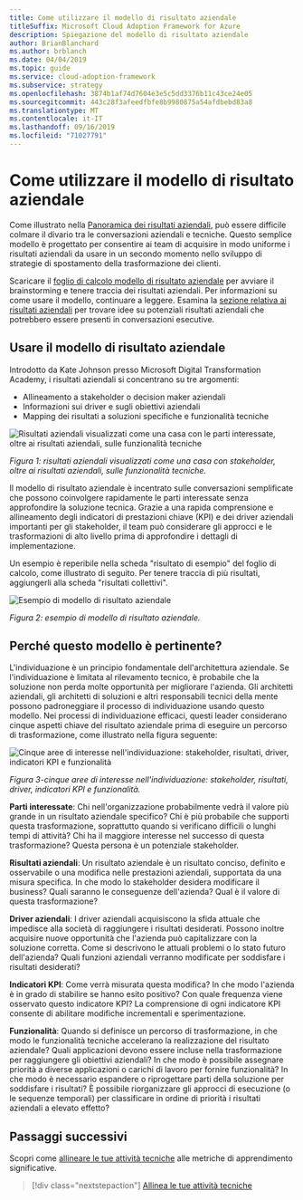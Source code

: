 ```yaml
---
title: Come utilizzare il modello di risultato aziendale
titleSuffix: Microsoft Cloud Adoption Framework for Azure
description: Spiegazione del modello di risultato aziendale
author: BrianBlanchard
ms.author: brblanch
ms.date: 04/04/2019
ms.topic: guide
ms.service: cloud-adoption-framework
ms.subservice: strategy
ms.openlocfilehash: 3874b1af74d7604e3e5c5dd3376b11c43ce24e05
ms.sourcegitcommit: 443c28f3afeedfbfe8b9980875a54afdbebd83a8
ms.translationtype: MT
ms.contentlocale: it-IT
ms.lasthandoff: 09/16/2019
ms.locfileid: "71027791"
---
```

# <a name="how-to-use-the-business-outcome-template"></a>Come utilizzare il modello di risultato aziendale

Come illustrato nella [Panoramica dei risultati aziendali](./index.md), può essere difficile colmare il divario tra le conversazioni aziendali e tecniche. Questo semplice modello è progettato per consentire ai team di acquisire in modo uniforme i risultati aziendali da usare in un secondo momento nello sviluppo di strategie di spostamento della trasformazione dei clienti.

Scaricare il [foglio di calcolo modello di risultato aziendale](https://archcenter.blob.core.windows.net/cdn/business-outcome-template.xlsx) per avviare il brainstorming e tenere traccia dei risultati aziendali. Per informazioni su come usare il modello, continuare a leggere. Esamina la [sezione relativa ai risultati aziendali](./index.md) per trovare idee su potenziali risultati aziendali che potrebbero essere presenti in conversazioni esecutive.

<!-- markdownlint-disable MD026 -->

## <a name="use-the-business-outcome-template"></a>Usare il modello di risultato aziendale

Introdotto da Kate Johnson presso Microsoft Digital Transformation Academy, i risultati aziendali si concentrano su tre argomenti:

- Allineamento a stakeholder o decision maker aziendali
- Informazioni sui driver e sugli obiettivi aziendali
- Mapping dei risultati a soluzioni specifiche e funzionalità tecniche

![Risultati aziendali visualizzati come una casa con le parti interessate, oltre ai risultati aziendali, sulle funzionalità tecniche](../../_images/strategy/business-outcome-house.png)

*Figura 1: risultati aziendali visualizzati come una casa con stakeholder, oltre ai risultati aziendali, sulle funzionalità tecniche.*

Il modello di risultato aziendale è incentrato sulle conversazioni semplificate che possono coinvolgere rapidamente le parti interessate senza approfondire la soluzione tecnica. Grazie a una rapida comprensione e allineamento degli indicatori di prestazioni chiave (KPI) e dei driver aziendali importanti per gli stakeholder, il team può considerare gli approcci e le trasformazioni di alto livello prima di approfondire i dettagli di implementazione.

Un esempio è reperibile nella scheda "risultato di esempio" del foglio di calcolo, come illustrato di seguito. Per tenere traccia di più risultati, aggiungerli alla scheda "risultati collettivi".

![Esempio di modello di risultato aziendale](../../_images/strategy/business-outcome-template.png)

*Figura 2: esempio di modello di risultato aziendale.*

## <a name="why-is-this-template-relevant"></a>Perché questo modello è pertinente?

L'individuazione è un principio fondamentale dell'architettura aziendale. Se l'individuazione è limitata al rilevamento tecnico, è probabile che la soluzione non perda molte opportunità per migliorare l'azienda. Gli architetti aziendali, gli architetti di soluzioni e altri responsabili tecnici della mente possono padroneggiare il processo di individuazione usando questo modello. Nei processi di individuazione efficaci, questi leader considerano cinque aspetti chiave del risultato aziendale prima di eseguire un percorso di trasformazione, come illustrato nella figura seguente:

![Cinque aree di interesse nell'individuazione: stakeholder, risultati, driver, indicatori KPI e funzionalità](../../_images/strategy/business-outcome-focus-areas.png)

*Figura 3-cinque aree di interesse nell'individuazione: stakeholder, risultati, driver, indicatori KPI e funzionalità.*

**Parti interessate**: Chi nell'organizzazione probabilmente vedrà il valore più grande in un risultato aziendale specifico? Chi è più probabile che supporti questa trasformazione, soprattutto quando si verificano difficili o lunghi tempi di attività? Chi ha il maggiore interesse nel successo di questa trasformazione? Questa persona è un potenziale stakeholder.

**Risultati aziendali**: Un risultato aziendale è un risultato conciso, definito e osservabile o una modifica nelle prestazioni aziendali, supportata da una misura specifica. In che modo lo stakeholder desidera modificare il business? Quali saranno le conseguenze dell'azienda? Qual è il valore di questa trasformazione?

**Driver aziendali**: I driver aziendali acquisiscono la sfida attuale che impedisce alla società di raggiungere i risultati desiderati. Possono inoltre acquisire nuove opportunità che l'azienda può capitalizzare con la soluzione corretta. Come si descrivono le attuali problemi o lo stato futuro dell'azienda? Quali funzioni aziendali verranno modificate per soddisfare i risultati desiderati?

**Indicatori KPI**: Come verrà misurata questa modifica? In che modo l'azienda è in grado di stabilire se hanno esito positivo? Con quale frequenza viene osservato questo indicatore KPI? La comprensione di ogni indicatore KPI consente di abilitare modifiche incrementali e sperimentazione.

**Funzionalità**: Quando si definisce un percorso di trasformazione, in che modo le funzionalità tecniche accelerano la realizzazione del risultato aziendale? Quali applicazioni devono essere incluse nella trasformazione per raggiungere gli obiettivi aziendali? In che modo è possibile assegnare priorità a diverse applicazioni o carichi di lavoro per fornire funzionalità? In che modo è necessario espandere o riprogettare parti della soluzione per soddisfare i risultati? È possibile riorganizzare gli approcci di esecuzione (o le sequenze temporali) per classificare in ordine di priorità i risultati aziendali a elevato effetto?

## <a name="next-steps"></a>Passaggi successivi

Scopri come [allineare le tue attività tecniche](../learning-metrics.md) alle metriche di apprendimento significative.

> [!div class="nextstepaction"]
> [Allinea le tue attività tecniche](../learning-metrics.md)
